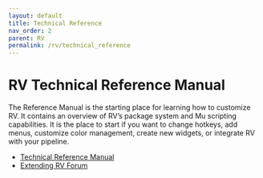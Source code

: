 ```yaml
---
layout: default
title: Technical Reference
nav_order: 2
parent: RV
permalink: /rv/technical_reference
---
```


# RV Technical Reference Manual

The Reference Manual is the starting place for learning how to customize RV. It contains an overview of RV’s package system and Mu scripting capabilities. It is the place to start if you want to change hotkeys, add menus, customize color management, create new widgets, or integrate RV with your pipeline.

* [Technical Reference Manual](http://www.tweaksoftware.com/static/documentation/rv/current/html/rv_reference.html)
* [Extending RV Forum](https://support.shotgunsoftware.com/forums/23078667-Extending-and-Customizing-RV-Python-Mu-JavaScript-etc-#recent)
